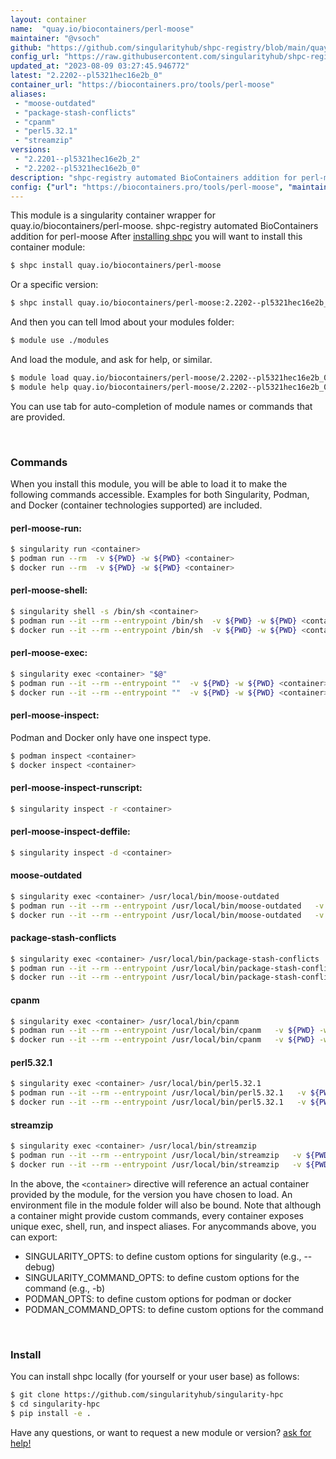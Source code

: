```yaml
---
layout: container
name:  "quay.io/biocontainers/perl-moose"
maintainer: "@vsoch"
github: "https://github.com/singularityhub/shpc-registry/blob/main/quay.io/biocontainers/perl-moose/container.yaml"
config_url: "https://raw.githubusercontent.com/singularityhub/shpc-registry/main/quay.io/biocontainers/perl-moose/container.yaml"
updated_at: "2023-08-09 03:27:45.946772"
latest: "2.2202--pl5321hec16e2b_0"
container_url: "https://biocontainers.pro/tools/perl-moose"
aliases:
 - "moose-outdated"
 - "package-stash-conflicts"
 - "cpanm"
 - "perl5.32.1"
 - "streamzip"
versions:
 - "2.2201--pl5321hec16e2b_2"
 - "2.2202--pl5321hec16e2b_0"
description: "shpc-registry automated BioContainers addition for perl-moose"
config: {"url": "https://biocontainers.pro/tools/perl-moose", "maintainer": "@vsoch", "description": "shpc-registry automated BioContainers addition for perl-moose", "latest": {"2.2202--pl5321hec16e2b_0": "sha256:d98e9d53ba86183551e69cbfd3679c6a52f673a901a423f8a1cdb69de1c610a6"}, "tags": {"2.2201--pl5321hec16e2b_2": "sha256:a8c52c27f2c850d78e11714556e9cdd59d2e58377bb8580b2e71991c1b60affe", "2.2202--pl5321hec16e2b_0": "sha256:d98e9d53ba86183551e69cbfd3679c6a52f673a901a423f8a1cdb69de1c610a6"}, "docker": "quay.io/biocontainers/perl-moose", "aliases": {"moose-outdated": "/usr/local/bin/moose-outdated", "package-stash-conflicts": "/usr/local/bin/package-stash-conflicts", "cpanm": "/usr/local/bin/cpanm", "perl5.32.1": "/usr/local/bin/perl5.32.1", "streamzip": "/usr/local/bin/streamzip"}}
---
```


This module is a singularity container wrapper for quay.io/biocontainers/perl-moose.
shpc-registry automated BioContainers addition for perl-moose
After [installing shpc](#install) you will want to install this container module:


```bash
$ shpc install quay.io/biocontainers/perl-moose
```

Or a specific version:

```bash
$ shpc install quay.io/biocontainers/perl-moose:2.2202--pl5321hec16e2b_0
```

And then you can tell lmod about your modules folder:

```bash
$ module use ./modules
```

And load the module, and ask for help, or similar.

```bash
$ module load quay.io/biocontainers/perl-moose/2.2202--pl5321hec16e2b_0
$ module help quay.io/biocontainers/perl-moose/2.2202--pl5321hec16e2b_0
```

You can use tab for auto-completion of module names or commands that are provided.

<br>

### Commands

When you install this module, you will be able to load it to make the following commands accessible.
Examples for both Singularity, Podman, and Docker (container technologies supported) are included.

#### perl-moose-run:

```bash
$ singularity run <container>
$ podman run --rm  -v ${PWD} -w ${PWD} <container>
$ docker run --rm  -v ${PWD} -w ${PWD} <container>
```

#### perl-moose-shell:

```bash
$ singularity shell -s /bin/sh <container>
$ podman run --it --rm --entrypoint /bin/sh  -v ${PWD} -w ${PWD} <container>
$ docker run --it --rm --entrypoint /bin/sh  -v ${PWD} -w ${PWD} <container>
```

#### perl-moose-exec:

```bash
$ singularity exec <container> "$@"
$ podman run --it --rm --entrypoint ""  -v ${PWD} -w ${PWD} <container> "$@"
$ docker run --it --rm --entrypoint ""  -v ${PWD} -w ${PWD} <container> "$@"
```

#### perl-moose-inspect:

Podman and Docker only have one inspect type.

```bash
$ podman inspect <container>
$ docker inspect <container>
```

#### perl-moose-inspect-runscript:

```bash
$ singularity inspect -r <container>
```

#### perl-moose-inspect-deffile:

```bash
$ singularity inspect -d <container>
```


#### moose-outdated

```bash
$ singularity exec <container> /usr/local/bin/moose-outdated
$ podman run --it --rm --entrypoint /usr/local/bin/moose-outdated   -v ${PWD} -w ${PWD} <container> -c " $@"
$ docker run --it --rm --entrypoint /usr/local/bin/moose-outdated   -v ${PWD} -w ${PWD} <container> -c " $@"
```


#### package-stash-conflicts

```bash
$ singularity exec <container> /usr/local/bin/package-stash-conflicts
$ podman run --it --rm --entrypoint /usr/local/bin/package-stash-conflicts   -v ${PWD} -w ${PWD} <container> -c " $@"
$ docker run --it --rm --entrypoint /usr/local/bin/package-stash-conflicts   -v ${PWD} -w ${PWD} <container> -c " $@"
```


#### cpanm

```bash
$ singularity exec <container> /usr/local/bin/cpanm
$ podman run --it --rm --entrypoint /usr/local/bin/cpanm   -v ${PWD} -w ${PWD} <container> -c " $@"
$ docker run --it --rm --entrypoint /usr/local/bin/cpanm   -v ${PWD} -w ${PWD} <container> -c " $@"
```


#### perl5.32.1

```bash
$ singularity exec <container> /usr/local/bin/perl5.32.1
$ podman run --it --rm --entrypoint /usr/local/bin/perl5.32.1   -v ${PWD} -w ${PWD} <container> -c " $@"
$ docker run --it --rm --entrypoint /usr/local/bin/perl5.32.1   -v ${PWD} -w ${PWD} <container> -c " $@"
```


#### streamzip

```bash
$ singularity exec <container> /usr/local/bin/streamzip
$ podman run --it --rm --entrypoint /usr/local/bin/streamzip   -v ${PWD} -w ${PWD} <container> -c " $@"
$ docker run --it --rm --entrypoint /usr/local/bin/streamzip   -v ${PWD} -w ${PWD} <container> -c " $@"
```



In the above, the `<container>` directive will reference an actual container provided
by the module, for the version you have chosen to load. An environment file in the
module folder will also be bound. Note that although a container
might provide custom commands, every container exposes unique exec, shell, run, and
inspect aliases. For anycommands above, you can export:

 - SINGULARITY_OPTS: to define custom options for singularity (e.g., --debug)
 - SINGULARITY_COMMAND_OPTS: to define custom options for the command (e.g., -b)
 - PODMAN_OPTS: to define custom options for podman or docker
 - PODMAN_COMMAND_OPTS: to define custom options for the command

<br>

### Install

You can install shpc locally (for yourself or your user base) as follows:

```bash
$ git clone https://github.com/singularityhub/singularity-hpc
$ cd singularity-hpc
$ pip install -e .
```

Have any questions, or want to request a new module or version? [ask for help!](https://github.com/singularityhub/singularity-hpc/issues)